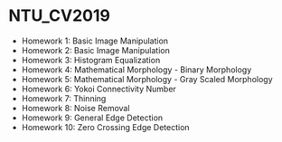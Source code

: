# NTU_CV2019  
* Homework 1: Basic Image Manipulation <br/>
* Homework 2: Basic Image Manipulation  <br/>
* Homework 3: Histogram Equalization  <br/>
* Homework 4: Mathematical Morphology - Binary Morphology <br/>  
* Homework 5: Mathematical Morphology - Gray Scaled Morphology  <br/>
* Homework 6: Yokoi Connectivity Number <br/> 
* Homework 7: Thinning  <br/>
* Homework 8: Noise Removal  <br/>
* Homework 9: General Edge Detection <br/> 
* Homework 10: Zero Crossing Edge Detection<br/>  
